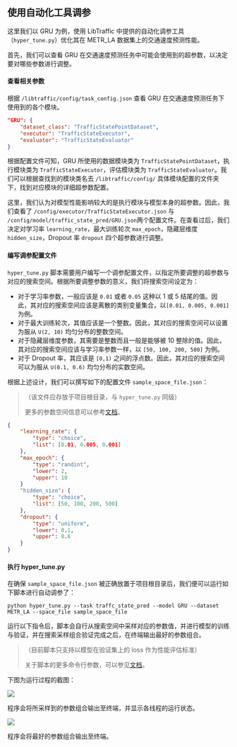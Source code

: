 ## 使用自动化工具调参

这里我们以 GRU 为例，使用 LibTraffic 中提供的自动化调参工具（`hyper_tune.py`）优化其在 METR_LA 数据集上的交通速度预测性能。

首先，我们可以查看 GRU 在交通速度预测任务中可能会使用到的超参数，以决定要对哪些参数进行调整。

#### 查看相关参数

根据 `/libtraffic/config/task_config.json` 查看 GRU 在交通速度预测任务下使用到的各个模块。

```json
"GRU": {
	"dataset_class": "TrafficStatePointDataset",
	"executor": "TrafficStateExecutor",
	"evaluator": "TrafficStateEvaluator"
}
```

根据配置文件可知，GRU 所使用的数据模块类为 `TrafficStatePointDataset`，执行模块类为 `TrafficStateExecutor`，评估模块类为 `TrafficStateEvaluator`。我们可以根据查找到的模块类名去 `/libtraffic/config/` 具体模块配置的文件夹下，找到对应模块的详细超参数配置。

这里，我们认为对模型性能影响较大的是执行模块与模型本身的超参数。因此，我们查看了 `/config/executor/TrafficStateExecutor.json` 与 `/config/model/traffic_state_pred/GRU.json`两个配置文件。在查看过后，我们决定对学习率 `learning_rate`，最大训练轮次 `max_epoch`，隐藏层维度 `hidden_size`，Dropout 率 `dropout` 四个超参数进行调整。

#### 编写调参配置文件

`hyper_tune.py` 脚本需要用户编写一个调参配置文件，以指定所要调整的超参数与对应的搜索空间。根据所要调整参数的意义，我们将搜索空间设定为：

- 对于学习率参数，一般应该是 `0.01` 或者 `0.05` 这种以 1 或 5 结尾的值。因此，其对应的搜索空间应该是离散的类别变量集合，以`[0.01, 0.005, 0.001]` 为例。
- 对于最大训练轮次，其值应该是一个整数。因此，其对应的搜索空间可以设置为服从 `U(2, 10)` 均匀分布的整数空间。
- 对于隐藏层维度参数，其需要是整数而且一般是能够被 10 整除的值。因此，其对应的搜索空间应该与学习率参数一样，以 `[50, 100, 200, 500]` 为例。
- 对于 Dropout 率，其应该是 `[0,1)` 之间的浮点数。因此，其对应的搜索空间可以为服从 `U(0.1, 0.6)` 均匀分布的实数空间。

根据上述设计，我们可以撰写如下的配置文件 `sample_space_file.json`：

> （该文件应存放于项目根目录，与 `hyper_tune.py` 同级）
>
> 更多的参数空间信息可以参考[文档](../user_guide/usage/parameter_tuning.md)。

```json
{
    "learning_rate": {
        "type": "choice",
        "list": [0.01, 0.005, 0.001]
    },
    "max_epoch": {
        "type": "randint",
        "lower": 2,
        "upper": 10
    }
    "hidden_size": {
    	"type": "choice",
    	"list": [50, 100, 200, 500]
    },
    "dropout": {
    	"type": "uniform",
    	"lower": 0.1,
    	"upper": 0.6
    }
} 
```

#### 执行 hyper_tune.py

在确保 `sample_space_file.json` 被正确放置于项目根目录后，我们便可以运行如下脚本进行自动调参了：

```shell
python hyper_tune.py --task traffc_state_pred --model GRU --dataset METR_LA --space_file sample_space_file
```

运行以下指令后，脚本会自行从搜索空间中采样对应的参数值，并进行模型的训练与验证，并在搜索采样组合验证完成之后，在终端输出最好的参数组合。

> （目前脚本只支持以模型在验证集上的 loss 作为性能评估标准）
>
> 关于脚本的更多命令行参数，可以参见[文档](../user_guide/usage/parameter_tuning.md)。

下图为运行过程的截图：

![](/_static/hyper_tune1.png)

程序会将所采样到的参数组合输出至终端，并显示各线程的运行状态。

![](/_static/hyper_tune2.png)

程序会将最好的参数组合输出至终端。


